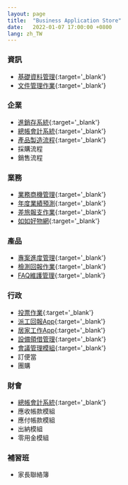```yaml
---
layout: page
title:  "Business Application Store"
date:   2022-01-07 17:00:00 +0800
lang: zh_TW
---
```


### 資訊
 - [基礎資料管理](https://rte-5.arcare-robot.com/ArcareEng/login.jsp?templateProjectid={D280B4C8-7A7C-49FF-B692-2DA0FD93D0DE}&corpid={08571EE4-AEB4-4555-A17D-69AE0E197B86}&langCode=950&defaultLangCode=950&account=PJ000200000047&password=6mC4YR/uG/s=&ideAddr=ide-2.arcare-robot.com&ideUserName={TestUser}&idePrjId=2547&ideUserId=44ed935d-0926-4caf-9035-cef761f16346){:target='_blank'}
 - [文件管理作業](https://rte-5.arcare-robot.com/ArcareEng/login.jsp?templateProjectid={8FED836C-626A-4893-B322-1E85B856DF23}&corpid={225F12E5-6744-474D-BA86-2A5BF18A8C85}&langCode=950&defaultLangCode=950&account=PJ000200000063&password=6mC4YR/uG/s=&ideAddr=ide-2.arcare-robot.com&ideUserName={TestUser}&idePrjId=2563&ideUserId=44ed935d-0926-4caf-9035-cef761f16346){:target='_blank'}


### 企業
 - [進銷存系統](https://rte-5.arcare-robot.com/ArcareEng/login.jsp?templateProjectid={EE12DBE6-E5CA-45AE-B58E-51D9FEF5F0EC}&corpid={365995BA-D4CC-4899-86E3-C5AF297A8295}&langCode=950&defaultLangCode=950&account=PJ000200000058&password=6mC4YR/uG/s=&ideAddr=ide-2.arcare-robot.com&ideUserName={TestUser}&idePrjId=2558&ideUserId=44ed935d-0926-4caf-9035-cef761f16346){:target='_blank'}
 - [總帳會計系統](https://rte-5.arcare-robot.com/ArcareEng/login.jsp?templateProjectid={B8CF74C2-1948-485C-B2A7-EE0B2FD6BF7F}&corpid={65884DFC-540C-49A1-9E41-D1A59597B239}&langCode=950&defaultLangCode=950&account=PJ000200000048&password=6mC4YR/uG/s=&ideAddr=ide-2.arcare-robot.com&ideUserName={TestUser}&idePrjId=2548&ideUserId=44ed935d-0926-4caf-9035-cef761f16346){:target='_blank'}
 - [產品製造流程](https://rte-5.arcare-robot.com/ArcareEng/login.jsp?templateProjectid={3E7C3F6E-D21E-4B89-8749-CF9A74BB1742}&corpid={0C3578AB-17FD-48E7-BD71-D11B01B09F56}&langCode=950&defaultLangCode=950&account=PJ000200000046&password=6mC4YR/uG/s=&ideAddr=ide-2.arcare-robot.com&ideUserName={TestUser}&idePrjId=2546&ideUserId=44ed935d-0926-4caf-9035-cef761f16346){:target='_blank'}
 - 採購流程
 - 銷售流程

 
### 業務
 - [業務商機管理](https://rte-5.arcare-robot.com/ArcareEng/login.jsp?templateProjectid={E938DE0D-8D12-4F10-ABC0-FB7BB0A97835}&corpid={9781233B-395A-4D64-A6F2-124D65998653}&langCode=950&defaultLangCode=950&account=PJ000200000065&password=6mC4YR/uG/s=&ideAddr=ide-2.arcare-robot.com&ideUserName={TestUser}&idePrjId=2565&ideUserId=44ed935d-0926-4caf-9035-cef761f16346){:target='_blank'}
 - [年度業績預測](https://rte-5.arcare-robot.com/ArcareEng/login.jsp?templateProjectid={127B9ACF-4876-4E37-83C6-E11BF4C88588}&corpid={12488423-79B0-48FE-A834-68407E50E8A1}&langCode=950&defaultLangCode=950&account=PJ000200000045&password=6mC4YR/uG/s=&ideAddr=ide-2.arcare-robot.com&ideUserName={TestUser}&idePrjId=2545&ideUserId=44ed935d-0926-4caf-9035-cef761f16346){:target='_blank'}
 - [差旅報支作業](https://rte-5.arcare-robot.com/ArcareEng/login.jsp?templateProjectid={B7348607-46ED-4791-A2F0-8F0095704468}&corpid={F350BDB8-0AD6-485B-A2D0-2E3E90B75634}&langCode=950&defaultLangCode=950&account=PJ000200000060&password=6mC4YR/uG/s=&ideAddr=ide-2.arcare-robot.com&ideUserName={TestUser}&idePrjId=2560&ideUserId=44ed935d-0926-4caf-9035-cef761f16346){:target='_blank'}
 - [如如好物網](https://rte-5.arcare-robot.com/ArcareEng/login.jsp?templateProjectid={0569F960-A58F-4E22-8810-EE3ACCA03619}&corpid={213E48BE-86AD-4A4F-92E5-C6B513276E45}&langCode=950&defaultLangCode=950&account=PJ000200000009&password=6mC4YR/uG/s=&ideAddr=ide-2.arcare-robot.com&ideUserName={TestUser}&idePrjId=2509&ideUserId=44ed935d-0926-4caf-9035-cef761f16346){:target='_blank'}

### 產品
 - [專案進度管理](https://rte-5.arcare-robot.com/ArcareEng/login.jsp?templateProjectid={3ED2F157-4C3B-4849-A535-2BBCAEC22CAF}&corpid={BAEE16A0-F138-4872-BC36-8E2625DC91F6}&langCode=950&defaultLangCode=950&account=PJ000200000032&password=6mC4YR/uG/s=&ideAddr=ide-2.arcare-robot.com&ideUserName={TestUser}&idePrjId=2532&ideUserId=44ed935d-0926-4caf-9035-cef761f16346){:target='_blank'}
 - [檢測回報作業](https://rte-5.arcare-robot.com/ArcareEng/login.jsp?templateProjectid={8F9BB4CB-07B1-4054-92D2-C12A9D759BDD}&corpid={F5B4C0CA-B7B5-423F-A2AF-54D2BD1F07EF}&langCode=950&defaultLangCode=950&account=PJ000200000043&password=6mC4YR/uG/s=&ideAddr=ide-2.arcare-robot.com&ideUserName={TestUser}&idePrjId=2543&ideUserId=44ed935d-0926-4caf-9035-cef761f16346){:target='_blank'}
 - [FAQ維護管理](https://rte-5.arcare-robot.com/ArcareEng/login.jsp?templateProjectid={4E75A259-2B89-42A5-9CDB-49C0B567B892}&corpid={065DCD4B-B2C2-468A-AAFD-1743DD0608BC}&langCode=950&defaultLangCode=950&account=PJ000200000044&password=6mC4YR/uG/s=&ideAddr=ide-2.arcare-robot.com&ideUserName={TestUser}&idePrjId==2544&ideUserId=44ed935d-0926-4caf-9035-cef761f16346){:target='_blank'}
 
### 行政
 - [投票作業](https://rte-5.arcare-robot.com/ArcareEng/login.jsp?templateProjectid={597344A7-2D51-4C86-A40A-E13CD4DC07ED}&corpid={E292E453-1A1D-4B2C-BE41-EF22F8D3EB75}&langCode=950&defaultLangCode=950&account=PJ000200000066&password=6mC4YR/uG/s=&ideAddr=ide-2.arcare-robot.com&ideUserName={TestUser}&idePrjId=2566&ideUserId=44ed935d-0926-4caf-9035-cef761f16346){:target='_blank'}
 - [派工回報App](https://rte-5.arcare-robot.com/ArcareEng/login.jsp?templateProjectid={2BD286AA-2A89-42ED-B6D5-8E32FF190F55}&corpid={34D1242D-3DA5-49D8-8E34-B2DBC462EC3E}&langCode=950&defaultLangCode=950&account=PJ000200000059&password=6mC4YR/uG/s=&ideAddr=ide-2.arcare-robot.com&ideUserName={TestUser}&idePrjId=2559&ideUserId=44ed935d-0926-4caf-9035-cef761f16346){:target='_blank'}
 - [居家工作App](https://rte-5.arcare-robot.com/ArcareEng/login.jsp?templateProjectid={C039FA28-969C-4123-8B57-54456F44E0A5}&corpid={C916FD76-DEFA-4A76-A3B8-BFBDF0C67FB5}&langCode=950&defaultLangCode=950&account=PJ000200000061&password=6mC4YR/uG/s=&ideAddr=ide-2.arcare-robot.com&ideUserName={TestUser}&idePrjId=2561&ideUserId=44ed935d-0926-4caf-9035-cef761f16346){:target='_blank'}
 - [設備領借管理](https://rte-5.arcare-robot.com/ArcareEng/login.jsp?templateProjectid={07E75AB2-1807-4906-B16F-0144BBD6E279}&corpid={13F353B0-E2EF-4820-AAB6-2566F553BB8A}&langCode=950&defaultLangCode=950&account=PJ000200000064&password=6mC4YR/uG/s=&ideAddr=ide-2.arcare-robot.com&ideUserName={TestUser}&idePrjId=2564&ideUserId=44ed935d-0926-4caf-9035-cef761f16346){:target='_blank'}
 - [會議管理模組](https://rte-5.arcare-robot.com/ArcareEng/login.jsp?templateProjectid={78B53314-DD19-407A-B390-6E7465E04073}&corpid={3C8160FC-A0CD-44CD-81DB-E5D41E82A2A5}&langCode=950&defaultLangCode=950&account=PJ000200000062&password=6mC4YR/uG/s=&ideAddr=ide-2.arcare-robot.com&ideUserName={TestUser}&idePrjId=2562&ideUserId=44ed935d-0926-4caf-9035-cef761f16346){:target='_blank'}
 - 訂便當
 - 團購

### 財會
 - [總帳會計系統](https://rte-5.arcare-robot.com/ArcareEng/login.jsp?templateProjectid={B8CF74C2-1948-485C-B2A7-EE0B2FD6BF7F}&corpid={65884DFC-540C-49A1-9E41-D1A59597B239}&langCode=950&defaultLangCode=950&account=PJ000200000048&password=6mC4YR/uG/s=&ideAddr=ide-2.arcare-robot.com&ideUserName={TestUser}&idePrjId=2548&ideUserId=44ed935d-0926-4caf-9035-cef761f16346){:target='_blank'}
 - 應收帳款模組
 - 應付帳款模組
 - 出納模組
 - 零用金模組
 
### 補習班
 - 家長聯絡簿
